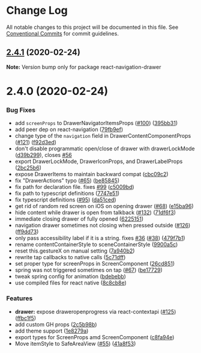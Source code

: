 # Change Log

All notable changes to this project will be documented in this file.
See [Conventional Commits](https://conventionalcommits.org) for commit guidelines.

## [2.4.1](https://github.com/react-navigation/drawer/compare/react-navigation-drawer@2.4.0...react-navigation-drawer@2.4.1) (2020-02-24)

**Note:** Version bump only for package react-navigation-drawer





# 2.4.0 (2020-02-24)


### Bug Fixes

* add `screenProps` to DrawerNavigatorItemsProps ([#100](https://github.com/react-navigation/drawer/issues/100)) ([395bb31](https://github.com/react-navigation/drawer/commit/395bb31a400c63c1443cbf34cc26b3fe252dec01))
* add peer dep on react-navigation ([79fb9ef](https://github.com/react-navigation/drawer/commit/79fb9efd4695c0d53a0caaab502c9becbe4282d1))
* change type of the `navigation` field in DrawerContentComponentProps ([#121](https://github.com/react-navigation/drawer/issues/121)) ([f92d3ed](https://github.com/react-navigation/drawer/commit/f92d3ed4a8b631ee03ac0b868185c2bff7169b7a))
* don't disable programmatic open/close of drawer with drawerLockMode ([d39b299](https://github.com/react-navigation/drawer/commit/d39b29925ad21b55e375e5683db5ed1a6e6f5b50)), closes [#56](https://github.com/react-navigation/drawer/issues/56)
* export DrawerLockMode, DrawerIconProps, and DrawerLabelProps ([2bc25b6](https://github.com/react-navigation/drawer/commit/2bc25b677136f6b20667aff9d28d5de9fb57c458))
* expose DrawerItems to maintain backward compat ([cbc09c2](https://github.com/react-navigation/drawer/commit/cbc09c2351328a4e774aea00277ec387f854c71b))
* fix "DrawerActions" typo ([#65](https://github.com/react-navigation/drawer/issues/65)) ([be85845](https://github.com/react-navigation/drawer/commit/be85845a5a7e723828f71d314e201df21690ca35))
* fix path for declaration file. fixes [#99](https://github.com/react-navigation/drawer/issues/99) ([c5009bd](https://github.com/react-navigation/drawer/commit/c5009bd8e92108b88dcd8573ecb20d1d199759b2))
* fix path to typescript definitions ([7747e51](https://github.com/react-navigation/drawer/commit/7747e51202e8e769d05d414bd3debeae313e8939))
* fix typescript definitions ([#95](https://github.com/react-navigation/drawer/issues/95)) ([da51ced](https://github.com/react-navigation/drawer/commit/da51cedff44f44a9096e8a31fe6838cf58f12bc9))
* get rid of random red screen on iOS on opening drawer ([#68](https://github.com/react-navigation/drawer/issues/68)) ([e15ba96](https://github.com/react-navigation/drawer/commit/e15ba96fb93ec6cd59dddba8f7a2cee514f9b60d))
* hide content while drawer is open from talkback ([#132](https://github.com/react-navigation/drawer/issues/132)) ([71df6f3](https://github.com/react-navigation/drawer/commit/71df6f36f5c2e2ef1073a8aca95280c1b4edf7c6))
* immediate closing drawer of fully opened ([6225151](https://github.com/react-navigation/drawer/commit/6225151dbec6bd6fc619b5baca87da344134c437))
* navigation drawer sometimes not closing when pressed outside ([#126](https://github.com/react-navigation/drawer/issues/126)) ([ff9dd73](https://github.com/react-navigation/drawer/commit/ff9dd732ad08c4cbeeb924b2d9c12fda9e11ef31))
* only pass accessibility label if it is a string. fixes [#36](https://github.com/react-navigation/drawer/issues/36) ([#38](https://github.com/react-navigation/drawer/issues/38)) ([479f7b1](https://github.com/react-navigation/drawer/commit/479f7b15795ef4ac448952def616e7b93a991470))
* rename contentContainerStyle to sceneContainerStyle ([9900a5c](https://github.com/react-navigation/drawer/commit/9900a5c7aeb01bdbad73e05306d87b8801fa1cf8))
* reset this.gestureX on manual setting ([7a940b2](https://github.com/react-navigation/drawer/commit/7a940b216aaf5ac2ff5fc0c5355c5068c7456894))
* rewrite tap callbacks to native calls ([5c71dff](https://github.com/react-navigation/drawer/commit/5c71dffc2c5987215c3de2c243158b970193f36d))
* set proper type for screenProps in ScreenComponent ([26cd851](https://github.com/react-navigation/drawer/commit/26cd8511b5effdf8fc939a4c4c1cdeeafa03131c))
* spring was not triggered sometimes on tap ([#67](https://github.com/react-navigation/drawer/issues/67)) ([be17729](https://github.com/react-navigation/drawer/commit/be17729df6a0e18c319b1c1ec23f17cb10c1bc3a))
* tweak spring config for animation ([bdebebb](https://github.com/react-navigation/drawer/commit/bdebebb938d7d920bd12787232b66164cc026bf9))
* use compiled files for react native ([8c8cb8e](https://github.com/react-navigation/drawer/commit/8c8cb8e75825cb9c4312e20e1cb5424c656267ce))


### Features

* **drawer:** expose draweropenprogress via react-contextapi ([#125](https://github.com/react-navigation/drawer/issues/125)) ([ffbc1f5](https://github.com/react-navigation/drawer/commit/ffbc1f5115524fb74b0e285f0a65637b71364e3b))
* add custom GH props ([2c5b98b](https://github.com/react-navigation/drawer/commit/2c5b98bacb3e94184516abfd88f81a44e32df7c8))
* add theme support ([1e8279a](https://github.com/react-navigation/drawer/commit/1e8279ae18740113b0c38fc8e784f79a549f8bb7))
* export types for ScreenProps amd ScreenComponent ([c8fa94e](https://github.com/react-navigation/drawer/commit/c8fa94e15d59b4570f3a007f20277586c16155df))
* Move itemStyle to SafeAreaView ([#55](https://github.com/react-navigation/drawer/issues/55)) ([41a8f53](https://github.com/react-navigation/drawer/commit/41a8f5366a8eb15f3b771634ed7bc305921795f6))
